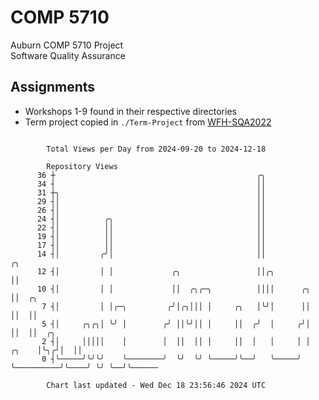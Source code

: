 # COMP 5710
Auburn COMP 5710 Project  
Software Quality Assurance

## Assignments
- Workshops 1-9 found in their respective directories
- Term project copied in `./Term-Project` from [WFH-SQA2022](https://github.com/wumphlett/WFH-SQA2022-AUBURN)

```

        Total Views per Day from 2024-09-20 to 2024-12-18

        Repository Views
      36 ┼                                             ╭╮
      34 ┤                                             ││
      31 ┼╮                                            ││
      29 ┤│                                            ││
      26 ┤│                                            ││
      24 ┤│          ╭╮                                ││
      22 ┤│          ││                                ││
      19 ┤│          ││                                ││
      17 ┤│          ││                                ││
      14 ┤│         ╭╯│                                ││                          ╭╮
      12 ┤│         │ │             ╭╮                 ││╭╮                        ││
      10 ┤│         │ │             ││  ╭╮╭─╮          ││││      ╭╮                ││  ╭╮
       7 ┤│         │ │╭─╮         ╭╯│╭╮│││ │     ╭╮   │╰╯│      ││                ││  ││
       5 ┤│     ╭╮╭╮│ ╰╯ │        ╭╯ ││╰╯││ │     ││  ╭╯  │     ╭╯│                ││  ││  ╭╮
       2 ┤│     │││││    │        │  ││  ││ │     ││  │   │     │ │          ╭╮    │╰╮╭╯│  ││
       0 ┤╰─────╯╰╯╰╯    ╰────────╯  ╰╯  ╰╯ ╰─────╯╰──╯   ╰─────╯ ╰──────────╯╰────╯ ╰╯ ╰──╯╰──────

        Chart last updated - Wed Dec 18 23:56:46 2024 UTC
        
```
